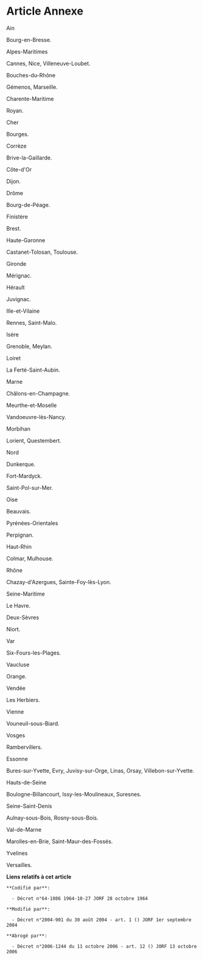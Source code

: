 # Article Annexe

Ain

Bourg-en-Bresse.

Alpes-Maritimes

Cannes, Nice, Villeneuve-Loubet.

Bouches-du-Rhône

Gémenos, Marseille.

Charente-Maritime

Royan.

Cher

Bourges.

Corrèze

Brive-la-Gaillarde.

Côte-d'Or

Dijon.

Drôme

Bourg-de-Péage.

Finistère

Brest.

Haute-Garonne

Castanet-Tolosan, Toulouse.

Gironde

Mérignac.

Hérault

Juvignac.

Ille-et-Vilaine

Rennes, Saint-Malo.

Isère

Grenoble, Meylan.

Loiret

La Ferté-Saint-Aubin.

Marne

Châlons-en-Champagne.

Meurthe-et-Moselle

Vandoeuvre-lès-Nancy.

Morbihan

Lorient, Questembert.

Nord

Dunkerque.

Fort-Mardyck.

Saint-Pol-sur-Mer.

Oise

Beauvais.

Pyrénées-Orientales

Perpignan.

Haut-Rhin

Colmar, Mulhouse.

Rhône

Chazay-d'Azergues, Sainte-Foy-lès-Lyon.

Seine-Maritime

Le Havre.

Deux-Sèvres

Niort.

Var

Six-Fours-les-Plages.

Vaucluse

Orange.

Vendée

Les Herbiers.

Vienne

Vouneuil-sous-Biard.

Vosges

Rambervillers.

Essonne

Bures-sur-Yvette, Evry, Juvisy-sur-Orge, Linas, Orsay, Villebon-sur-Yvette.

Hauts-de-Seine

Boulogne-Billancourt, Issy-les-Moulineaux, Suresnes.

Seine-Saint-Denis

Aulnay-sous-Bois, Rosny-sous-Bois.

Val-de-Marne

Marolles-en-Brie, Saint-Maur-des-Fossés.

Yvelines

Versailles.

**Liens relatifs à cet article**

	**Codifié par**:

	  - Décret n°64-1086 1964-10-27 JORF 28 octobre 1964

	**Modifié par**:

	  - Décret n°2004-901 du 30 août 2004 - art. 1 () JORF 1er septembre 2004

	**Abrogé par**:

	  - Décret n°2006-1244 du 11 octobre 2006 - art. 12 () JORF 13 octobre 2006
